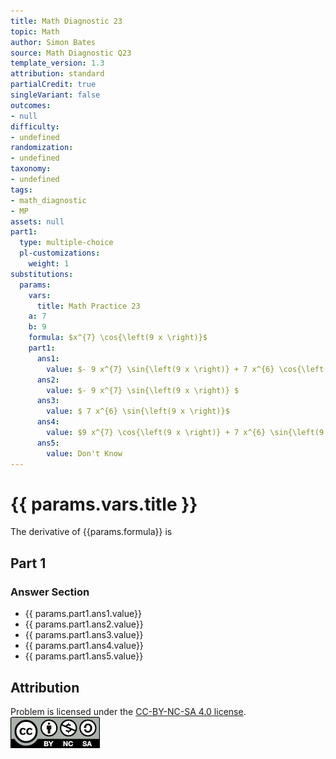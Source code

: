 ```yaml
---
title: Math Diagnostic 23
topic: Math
author: Simon Bates
source: Math Diagnostic Q23
template_version: 1.3
attribution: standard
partialCredit: true
singleVariant: false
outcomes:
- null
difficulty:
- undefined
randomization:
- undefined
taxonomy:
- undefined
tags:
- math_diagnostic
- MP
assets: null
part1:
  type: multiple-choice
  pl-customizations:
    weight: 1
substitutions:
  params:
    vars:
      title: Math Practice 23
    a: 7
    b: 9
    formula: $x^{7} \cos{\left(9 x \right)}$
    part1:
      ans1:
        value: $- 9 x^{7} \sin{\left(9 x \right)} + 7 x^{6} \cos{\left(9 x \right)}$
      ans2:
        value: $- 9 x^{7} \sin{\left(9 x \right)} $
      ans3:
        value: $ 7 x^{6} \sin{\left(9 x \right)}$
      ans4:
        value: $9 x^{7} \cos{\left(9 x \right)} + 7 x^{6} \sin{\left(9 x \right)}$
      ans5:
        value: Don't Know
---
```

# {{ params.vars.title }}
The derivative of {{params.formula}} is

## Part 1

### Answer Section

- {{ params.part1.ans1.value}}
- {{ params.part1.ans2.value}}
- {{ params.part1.ans3.value}}
- {{ params.part1.ans4.value}}
- {{ params.part1.ans5.value}}

## Attribution

Problem is licensed under the [CC-BY-NC-SA 4.0 license](https://creativecommons.org/licenses/by-nc-sa/4.0/).<br> ![The Creative Commons 4.0 license requiring attribution-BY, non-commercial-NC, and share-alike-SA license.](https://raw.githubusercontent.com/firasm/bits/master/by-nc-sa.png)